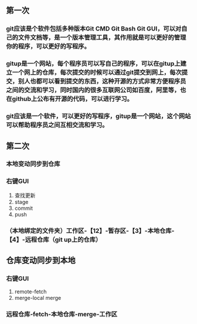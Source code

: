 ﻿## 第一次
### git应该是个软件包括多种版本Git CMD  Git Bash  Git GUI，可以对自己的文件文档等，是一个版本管理工具，其作用就是可以更好的管理你的程序，可以更好的写程序。

### gitup是一个网站，每个程序员可以写自己的程序，可以在gitup上建立一个网上的仓库，每次提交的时候可以通过git提交到网上，每次提交，别人也都可以看到提交的东西，这种开源的方式非常方便程序员之间的交流和学习，同时国内的很多互联网公司如百度，阿里等，也在github上公布有开源的代码，可以进行学习。 

### git应该是一个软件，可以更好的写程序，gitup是一个网站，这个网站可以帮助程序员之间互相交流和学习。

## 第二次
### 本地变动同步到仓库
### 右键GUI
1. 查找更新
1. stage
1. commit
1. push
### （本地绑定的文件夹）工作区-【12】-暂存区-【3】-本地仓库-【4】-远程仓库（git up上的仓库）

## 仓库变动同步到本地
### 右键GUI
1. remote-fetch
1. merge-local merge
### 远程仓库-fetch-本地仓库-merge-工作区

